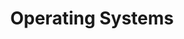 ---
title: 'Operating Systems'
summary: 'Introduction to Operating Systems by Berkeley'
website: 'https://cs162.org/'
video: 'https://redirect.invidious.io/watch?v=pPzVV2kkGHc&list=PLMcZASLnrVs5qyBC-dc4bFRtC8ROPYmS0'
cover_image: '/courses/images/posts/os.png'
---
